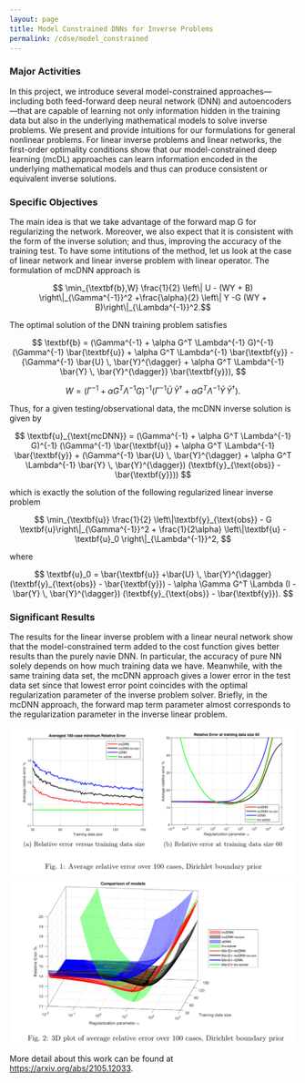 ```yaml
---
layout: page
title: Model Constrained DNNs for Inverse Problems
permalink: /cdse/model_constrained
---
```


### Major Activities

In this project, we introduce several model-constrained approaches—including both feed-forward deep neural network (DNN) and autoencoders—that are capable of learning not only information hidden in the training data but also in the underlying mathematical models to solve inverse problems.  We present and provide intuitions for our formulations for general nonlinear problems.   For linear inverse problems and linear networks,  the first-order optimality conditions show that our model-constrained deep learning (mcDL) approaches can learn information encoded in the underlying mathematical models and thus can produce consistent or equivalent inverse solutions.

### Specific Objectives

The main idea is that we take advantage of the forward map G for regularizing the network. Moreover, we also expect that it is consistent with the form of the inverse solution; and thus, improving the accuracy of the training test. To have some intitutions of the method, let us look at the case of linear network and linear inverse problem with linear operator. The formulation of mcDNN approach is

$$ \min_{\textbf{b},W} \frac{1}{2} \left\| U - (WY + B) \right\|_{\Gamma^{-1}}^2 +\frac{\alpha}{2} \left\|  Y -G (WY + B)\right\|_{\Lambda^{-1}}^2.$$

The optimal solution of the DNN training problem satisfies

$$ \textbf{b} = (\Gamma^{-1} + \alpha G^T \Lambda^{-1} G)^{-1} (\Gamma^{-1} \bar{\textbf{u}} + \alpha G^T \Lambda^{-1}  \bar{\textbf{y}} - {\Gamma^{-1} \bar{U} \, \bar{Y}^{\dagger} + \alpha G^T \Lambda^{-1} \bar{Y} \, \bar{Y}^{\dagger}} \bar{\textbf{y}}), $$

$$ W = (\Gamma^{-1} + \alpha G^T \Lambda^{-1} G)^{-1}  (\Gamma^{-1} \bar{U} \,\bar{Y}^{\dagger} + \alpha G^T \Lambda^{-1}\bar{Y} \, \bar{Y}^{\dagger}). $$

Thus, for a given testing/observational data, the mcDNN inverse solution is given by

$$ \textbf{u}_{\text{mcDNN}} = (\Gamma^{-1} + \alpha G^T \Lambda^{-1} G)^{-1}   (\Gamma^{-1} \bar{\textbf{u}} + \alpha G^T \Lambda^{-1} \bar{\textbf{y}} + (\Gamma^{-1} \bar{U} \, \bar{Y}^{\dagger} + \alpha G^T \Lambda^{-1} \bar{Y} \, \bar{Y}^{\dagger}) (\textbf{y}_{\text{obs}} - \bar{\textbf{y}})) $$

which is exactly the solution of the following regularized linear inverse problem

$$
\min_{\textbf{u}} \frac{1}{2}  \left\|\textbf{y}_{\text{obs}} - G \textbf{u}\right\|_{\Gamma^{-1}}^2 + \frac{1}{2\alpha} \left\|\textbf{u} - \textbf{u}_0 \right\|_{\Lambda^{-1}}^2,
$$

where

$$
\textbf{u}_0 =  \bar{\textbf{u}} +\bar{U} \, \bar{Y}^{\dagger} (\textbf{y}_{\text{obs}} - \bar{\textbf{y}}) - \alpha \Gamma G^T \Lambda (I - \bar{Y} \, \bar{Y}^{\dagger}) (\textbf{y}_{\text{obs}} - \bar{\textbf{y}}).
$$


### Significant Results

The results for the linear inverse problem with a linear neural network show that the model-constrained term added to the cost function gives better results than the purely navie DNN. In particular, the accuracy of pure NN solely depends on how much training data we have. Meanwhile, with the same training data set, the mcDNN approach gives a lower error in the test data set since that lowest error point coincides with the optimal regularization parameter of the inverse problem solver. Briefly, in the mcDNN approach, the forward map term parameter almost corresponds to the regularization parameter in the inverse linear problem.

![](/assets/figures/hainguyen/mcDNN_fig_1.png "fig:")
![](/assets/figures/hainguyen/mcDNN_fig_2.png "fig:")

More detail about this work can be found at https://arxiv.org/abs/2105.12033.
